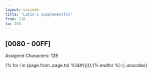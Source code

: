 ```yaml
---
layout: unicode
title: "Latin-1 Supplement[h]"
from: 128
to: 255
---
```


## 	[0080 - 00FF]

Assigned Characters: 128

{% for i in (page.from..page.to) %}<i>&#{{i}};</i>{% endfor %}
{:.unicodes}
